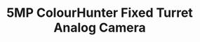 ---
id: 5
pubDate: 2024-03-19
title: "5MP ColourHunter Fixed Turret Analog Camera"
description: "Experience a new standard in surveillance clarity with the 5MP ColorHunter Fixed Turret Analog Camera from UNV. Engineered with precision optics and advanced imaging technology, this camera delivers vivid, true-to-life color imagery for unparalleled monitoring accuracy."
cardImage: "../../assets/images/digi7.jpg"
cardImageAlt: "Top view mechanical tools arrangement"
contents: [
        " 5MP high quality image",
"TVI/AHD/CVI/CVBS",
"Supports white light illumination, 24/7 color images",
"Supports 180° horizontal flip, 180° vertical flip",
"OSD configuration menu, easy to operate",
"IP67 waterproof and dustproof design, high reliability",
"OSD configuration menu in 11 languages",
"Built-in microphone for high quality audio transmission via coaxial cables"
]
---